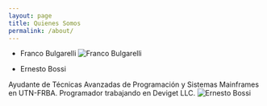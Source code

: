 ```yaml
---
layout: page
title: Quienes Somos
permalink: /about/
---
```


- Franco Bulgarelli
![Franco Bulgarelli](http://services.nexodyne.com/email/icon/4yiUCx15Ta5ZOFsT/qSVmr40%3D/R01haWw%3D/0/image.png)

- Ernesto Bossi

Ayudante de Técnicas Avanzadas de Programación y Sistemas Mainframes en UTN-FRBA. Programador trabajando en Deviget LLC.
![Ernesto Bossi](http://services.nexodyne.com/email/icon/UqnEypL8%2B4hlHU.rrpg%3D/YGTShvk%3D/R01haWw%3D/0/image.png)
